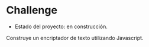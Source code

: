 <h1>Challenge</h1>

- Estado del proyecto: en construcción.
<p>Construye un encriptador de texto utilizando Javascript.</p>